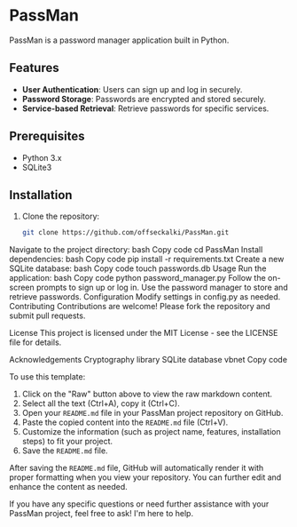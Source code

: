 # PassMan

PassMan is a password manager application built in Python.

## Features

- **User Authentication**: Users can sign up and log in securely.
- **Password Storage**: Passwords are encrypted and stored securely.
- **Service-based Retrieval**: Retrieve passwords for specific services.

## Prerequisites

- Python 3.x
- SQLite3

## Installation

1. Clone the repository:
   ```bash
   git clone https://github.com/offseckalki/PassMan.git
Navigate to the project directory:
bash
Copy code
cd PassMan
Install dependencies:
bash
Copy code
pip install -r requirements.txt
Create a new SQLite database:
bash
Copy code
touch passwords.db
Usage
Run the application:
bash
Copy code
python password_manager.py
Follow the on-screen prompts to sign up or log in.
Use the password manager to store and retrieve passwords.
Configuration
Modify settings in config.py as needed.
Contributing
Contributions are welcome! Please fork the repository and submit pull requests.

License
This project is licensed under the MIT License - see the LICENSE file for details.

Acknowledgements
Cryptography library
SQLite database
vbnet
Copy code

To use this template:

1. Click on the "Raw" button above to view the raw markdown content.
2. Select all the text (Ctrl+A), copy it (Ctrl+C).
3. Open your `README.md` file in your PassMan project repository on GitHub.
4. Paste the copied content into the `README.md` file (Ctrl+V).
5. Customize the information (such as project name, features, installation steps) to fit your project.
6. Save the `README.md` file.

After saving the `README.md` file, GitHub will automatically render it with proper formatting when you view your repository. You can further edit and enhance the content as needed.

If you have any specific questions or need further assistance with your PassMan project, feel free to ask! I'm here to help.
